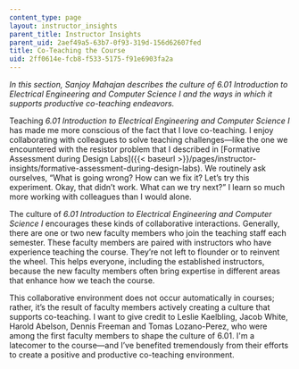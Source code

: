 ```yaml
---
content_type: page
layout: instructor_insights
parent_title: Instructor Insights
parent_uid: 2aef49a5-63b7-0f93-319d-156d62607fed
title: Co-Teaching the Course
uid: 2ff0614e-fcb8-f533-5175-f91e6903fa2a
---
```


_In this section, Sanjoy Mahajan describes the culture of 6.01 Introduction to Electrical Engineering and Computer Science I and the ways in which it supports productive co-teaching endeavors._

Teaching _6.01 Introduction to Electrical Engineering and Computer Science I_ has made me more conscious of the fact that I love co-teaching. I enjoy collaborating with colleagues to solve teaching challenges—like the one we encountered with the resistor problem that I described in [Formative Assessment during Design Labs]({{< baseurl >}}/pages/instructor-insights/formative-assessment-during-design-labs). We routinely ask ourselves, “What is going wrong? How can we fix it? Let’s try this experiment. Okay, that didn’t work. What can we try next?” I learn so much more working with colleagues than I would alone.

The culture of _6.01 Introduction to Electrical Engineering and Computer Science I_ encourages these kinds of collaborative interactions. Generally, there are one or two new faculty members who join the teaching staff each semester. These faculty members are paired with instructors who have experience teaching the course. They’re not left to flounder or to reinvent the wheel. This helps everyone, including the established instructors, because the new faculty members often bring expertise in different areas that enhance how we teach the course.

This collaborative environment does not occur automatically in courses; rather, it’s the result of faculty members actively creating a culture that supports co-teaching. I want to give credit to Leslie Kaelbling, Jacob White, Harold Abelson, Dennis Freeman and Tomas Lozano-Perez, who were among the first faculty members to shape the culture of 6.01. I'm a latecomer to the course—and I’ve benefited tremendously from their efforts to create a positive and productive co-teaching environment.